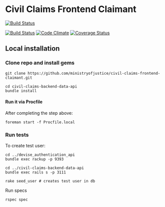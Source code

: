 # Civil Claims Frontend Claimant

[![Build Status](http://jenkins-ubuntu.dsd.io/job/civilclaims-build/badge/icon)](http://jenkins-ubuntu.dsd.io/job/civilclaims-build/)

[![Build Status](https://travis-ci.org/ministryofjustice/civil-claims-frontend-claimant.png?branch=master)](https://travis-ci.org/ministryofjustice/civil-claims-frontend-claimant)
[![Code Climate](https://codeclimate.com/github/ministryofjustice/civil-claims-frontend-claimant.png)](https://codeclimate.com/github/ministryofjustice/civil-claims-frontend-claimant)
[![Coverage Status](https://coveralls.io/repos/ministryofjustice/civil-claims-frontend-claimant/badge.png?branch=master)](https://coveralls.io/r/ministryofjustice/civil-claims-frontend-claimant?branch=master)


Local installation
------------------

### Clone repo and install gems

    git clone https://github.com/ministryofjustice/civil-claims-frontend-claimant.git

    cd civil-claims-backend-data-api
    bundle install

#### Run it via Procfile

After completing the step above:

    foreman start -f Procfile.local

### Run tests

To create test user:

    cd ../devise_authentication_api
    bundle exec rackup -p 9393

    cd ../civil-claims-backend-data-api
    bundle exec rails s -p 3111

    rake seed_user # creates test user in db

Run specs

    rspec spec
